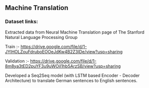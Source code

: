 ## Machine Translation
### Dataset links:
Extracted data from Neural Machine Translation page of The Stanford Natural Language Processing Group

Train :- https://drive.google.com/file/d/1-JYlHOLZouFdruboEOOeJdKw4B2Z3IDe/view?usp=sharing

Validation :- https://drive.google.com/file/d/1-8m8ya3tED2puYF3u9uWOiI1hb5ArzSB/view?usp=sharing


Developed a Seq2Seq model (with LSTM based Encoder - Decoder Architecture) to translate German sentences to English sentences.
